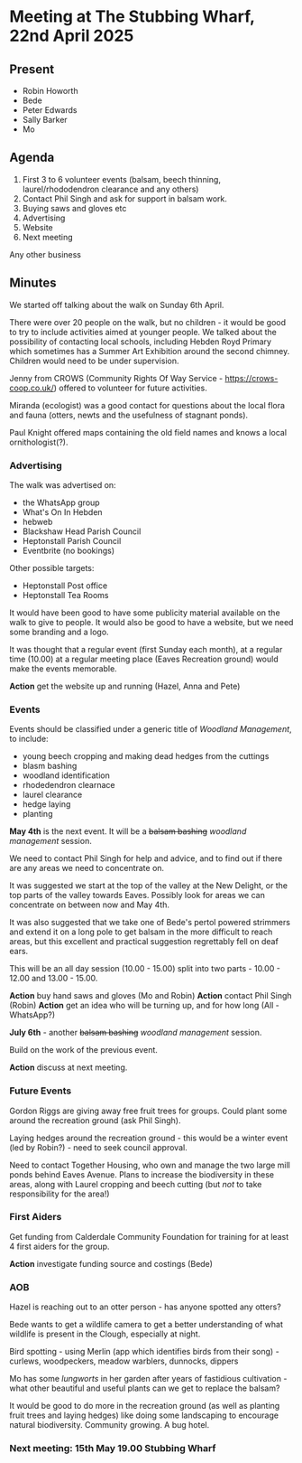 # Meeting at The Stubbing Wharf, 22nd April 2025

## Present

* Robin Howorth
* Bede
* Peter Edwards
* Sally Barker
* Mo

## Agenda

1. First 3 to 6 volunteer events (balsam, beech thinning, laurel/rhododendron clearance and any others)
2. Contact Phil Singh and ask for support in balsam work.
3. Buying saws and gloves etc 
4. Advertising 
5. Website 
6. Next meeting

Any other business

## Minutes

We started off talking about the walk on Sunday 6th April.

There were over 20 people on the walk, but no children - it would be good to try to include activities aimed at younger people. We talked about the possibility of contacting local schools, including Hebden Royd Primary which sometimes has a Summer Art Exhibition around the second chimney. Children would need to be under supervision.

Jenny from CROWS (Community Rights Of Way Service - https://crows-coop.co.uk/) offered to volunteer for future activities.

Miranda (ecologist) was a good contact for questions about the local flora and fauna (otters, newts and the usefulness of stagnant ponds).

Paul Knight offered maps containing the old field names and knows a local ornithologist(?).

### Advertising

The walk was advertised on:

* the WhatsApp group
* What's On In Hebden
* hebweb
* Blackshaw Head Parish Council
* Heptonstall Parish Council
* Eventbrite (no bookings)

Other possible targets:

* Heptonstall Post office
* Heptonstall Tea Rooms

It would have been good to have some publicity material available on the walk to give to people. It would also be good to have a website, but we need some branding and a logo.

It was thought that a regular event (first Sunday each month), at a regular time (10.00) at a regular meeting place (Eaves Recreation ground) would make the events memorable.

**Action** get the website up and running (Hazel, Anna and Pete)

### Events

Events should be classified under a generic title of *Woodland Management*, to include:

* young beech cropping and making dead hedges from the cuttings
* blasm bashing
* woodland identification
* rhodedendron clearnace
* laurel clearance
* hedge laying
* planting

**May 4th** is the next event. It will be a ~~balsam bashing~~ *woodland management* session.

We need to contact Phil Singh for help and advice, and to find out if there are any areas we need to concentrate on.

It was suggested we start at the top of the valley at the New Delight, or the top parts of the valley towards Eaves. Possibly look for areas we can concentrate on between now and May 4th.

It was also suggested that we take one of Bede's pertol powered strimmers and extend it on a long pole to get balsam in the more difficult to reach areas, but this excellent and practical suggestion regrettably fell on deaf ears.

This will be an all day session (10.00 - 15.00) split into two parts - 10.00 - 12.00 and 13.00 - 15.00. 

**Action** buy hand saws and gloves (Mo and Robin)
**Action** contact Phil Singh (Robin)
**Action** get an idea who will be turning up, and for how long (All - WhatsApp?)

**July 6th** - another ~~balsam bashing~~ *woodland management* session.

Build on the work of the previous event.

**Action** discuss at next meeting.

### Future Events

Gordon Riggs are giving away free fruit trees for groups. Could plant some around the recreation ground (ask Phil Singh).

Laying hedges around the recreation ground - this would be a winter event (led by Robin?) - need to seek council approval.

Need to contact Together Housing, who own and manage the two large mill ponds behind Eaves Avenue. Plans to increase the biodiversity in these areas, along with Laurel cropping and beech cutting (but *not* to take responsibility for the area!) 

### First Aiders

Get funding from Calderdale Community Foundation for training for at least 4 first aiders for the group.

**Action** investigate funding source and costings (Bede)

### AOB

Hazel is reaching out to an otter person - has anyone spotted any otters?

Bede wants to get a wildlife camera to get a better understanding of what wildlife is present in the Clough, especially at night.

Bird spotting - using Merlin (app which identifies birds from their song) - curlews, woodpeckers, meadow warblers, dunnocks, dippers

Mo has some *lungworts* in her garden after years of fastidious cultivation - what other beautiful and useful plants can we get to replace the balsam?

It would be good to do more in the recreation ground (as well as planting fruit trees and laying hedges) like doing some landscaping to encourage natural biodiversity. Community growing. A bug hotel.

### Next meeting: 15th May 19.00 Stubbing Wharf
